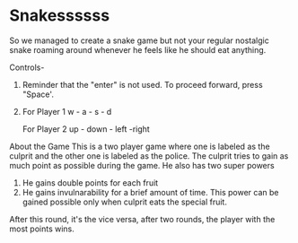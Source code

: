 # Snakessssss
So we managed to create a snake game but not your regular nostalgic snake roaming around whenever he feels like he should eat anything.

Controls-
1. Reminder that the "enter" is not used. To proceed forward, press "Space'.
2. For Player 1
      w - a - s - d
   
   For Player 2
       up - down - left -right
       

About the Game
This is a two player game where one is labeled as the culprit and the other one is labeled as the police.
The culprit tries to gain as much point as possible during the game. He also has two super powers
1. He gains double points for each fruit
2. He gains invulnarability for a brief amount of time. 
This power can be gained possible only when culprit eats the special fruit.

After this round, it's the vice versa, after two rounds, the player with the most points wins. 
